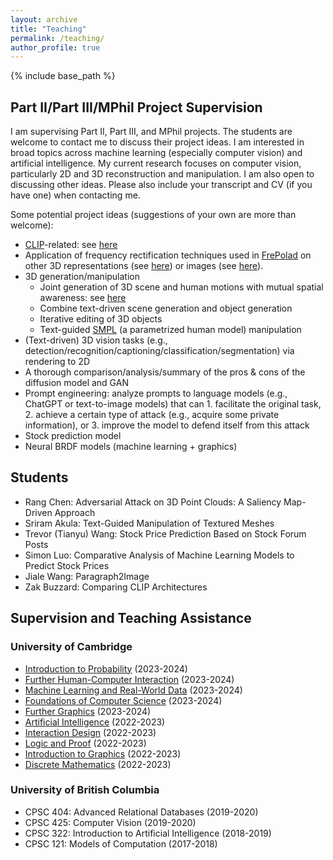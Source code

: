 ```yaml
---
layout: archive
title: "Teaching"
permalink: /teaching/
author_profile: true
---
```


{% include base_path %}

## Part II/Part III/MPhil Project Supervision

I am supervising Part II, Part III, and MPhil projects. The students are welcome to contact me to discuss their project ideas. I am interested in broad topics across machine learning (especially computer vision) and artificial intelligence. My current research focuses on computer vision, particularly 2D and 3D reconstruction and manipulation. I am also open to discussing other ideas. Please also include your transcript and CV (if you have one) when contacting me.

Some potential project ideas (suggestions of your own are more than welcome):  
- <a href="https://openai.com/research/clip" target="_blank">CLIP</a>-related: see <a href="/Part III Project Proposal.pdf" target="_blank">here</a>
- Application of frequency rectification techniques used in <a href="https://chenliang-zhou.github.io/FrePolad/" target="_blank">FrePolad</a> on other 3D representations (see <a href="/extension-fre-rec-3d-proposal.pdf" target="_blank">here</a>) or images (see <a href="/extension-fre-rec-2d-proposal.pdf" target="_blank">here</a>).
- 3D generation/manipulation
	- Joint generation of 3D scene and human motions with mutual spatial awareness: see <a href="/scene-human-gen-proposal.pdf" target="_blank">here</a>
	- Combine text-driven scene generation and object generation
	- Iterative editing of 3D objects
	- Text-guided <a href="https://smpl.is.tue.mpg.de" target="_blank">SMPL</a> (a parametrized human model) manipulation
- (Text-driven) 3D vision tasks (e.g., detection/recognition/captioning/classification/segmentation) via rendering to 2D
- A thorough comparison/analysis/summary of the pros & cons of the diffusion model and GAN
- Prompt engineering: analyze prompts to language models (e.g., ChatGPT or text-to-image models) that can 1. facilitate the original task, 2. achieve a certain type of attack (e.g., acquire some private information), or 3. improve the model to defend itself from this attack
- Stock prediction model
- Neural BRDF models (machine learning + graphics)

## Students

- Rang Chen: Adversarial Attack on 3D Point Clouds: A Saliency Map-Driven Approach
- Sriram Akula: Text-Guided Manipulation of Textured Meshes
- Trevor (Tianyu) Wang: Stock Price Prediction Based on Stock Forum Posts
- Simon Luo: Comparative Analysis of Machine Learning Models to Predict Stock Prices
- Jiale Wang: Paragraph2Image
- Zak Buzzard: Comparing CLIP Architectures

## Supervision and Teaching Assistance

### University of Cambridge

- <a href="https://www.cl.cam.ac.uk/teaching/2324/IntroProb/" target="_blank">Introduction to Probability</a> (2023-2024)
- <a href="https://www.cl.cam.ac.uk/teaching/2324/FHCI/" target="_blank">Further Human-Computer Interaction</a> (2023-2024)
- <a href="https://www.cl.cam.ac.uk/teaching/2324/MLRD/" target="_blank">Machine Learning and Real-World Data</a> (2023-2024)
- <a href="https://www.cl.cam.ac.uk/teaching/2324/FoundsCS/" target="_blank">Foundations of Computer Science</a> (2023-2024)
- <a href="https://www.cl.cam.ac.uk/teaching/2324/FGraphics/" target="_blank">Further Graphics</a> (2023-2024)
- <a href="https://www.cl.cam.ac.uk/teaching/2223/ArtInt/" target="_blank">Artificial Intelligence</a> (2022-2023)
- <a href="https://www.cl.cam.ac.uk/teaching/2223/IntDesign/" target="_blank">Interaction Design</a> (2022-2023)
- <a href="https://www.cl.cam.ac.uk/teaching/2223/LogicProof/" target="_blank">Logic and Proof</a> (2022-2023)
- <a href="https://www.cl.cam.ac.uk/teaching/2223/Graphics/" target="_blank">Introduction to Graphics</a> (2022-2023)
- <a href="https://www.cl.cam.ac.uk/teaching/2223/DiscMath/" target="_blank">Discrete Mathematics</a> (2022-2023)

### University of British Columbia

- CPSC 404: Advanced Relational Databases (2019-2020)
- CPSC 425: Computer Vision (2019-2020)
- CPSC 322: Introduction to Artificial Intelligence (2018-2019)
- CPSC 121: Models of Computation (2017-2018)

